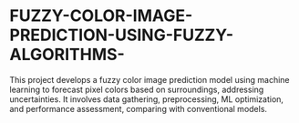 # FUZZY-COLOR-IMAGE-PREDICTION-USING-FUZZY-ALGORITHMS-
This project develops a fuzzy color image prediction model using machine learning to forecast pixel colors based on surroundings, addressing uncertainties. It involves data gathering, preprocessing, ML optimization, and performance assessment, comparing with conventional models.
